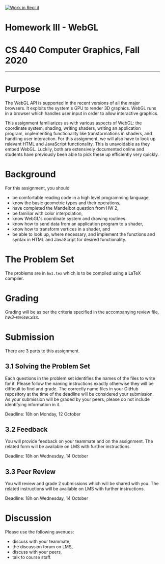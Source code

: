 [![Work in Repl.it](https://classroom.github.com/assets/work-in-replit-14baed9a392b3a25080506f3b7b6d57f295ec2978f6f33ec97e36a161684cbe9.svg)](https://classroom.github.com/online_ide?assignment_repo_id=298291&assignment_repo_type=GroupAssignmentRepo)
# Homework III - WebGL
# CS 440 Computer Graphics, Fall 2020
***

# Purpose

The WebGL API is supported in the recent versions of all the major browsers. It exploits the system's GPU to render 3D graphics. WebGL runs in a browser which handles user input in order to allow interactive graphics.

This assignment familiarizes us with various aspects of WebGL: the coordinate system, shading, writing shaders, writing an application program, implementing functionality like transformations in shaders, and handling user interaction. For this assignment, we will also have to look up relevant HTML and JavaScript functionality. This is unavoidable as they embed WebGL. Luckily, both are extensively documented online and students have previously been able to pick these up efficiently very quickly.

# Background

For this assignment, you should
- be comfortable reading code in a high level programming language,
- know the basic geometric types and their operations,
- have completed the Mandelbot question from HW 2,
- be familiar with color interpolation,
- know WebGL's coordinate system and drawing routines.
- know how to send data from an application program to a shader,
- know how to transform vertices in a shader, and
- be able to look up, where necessary, and implement the functions and syntax in HTML and JavaScript for desired functionality.

# The Problem Set

The problems are in `hw3.tex` which is to be compiled using a LaTeX compiler.

# Grading

Grading will be as per the criteria specified in the accompanying review file, _hw3-review.xlsx_.

# Submission

There are 3 parts to this assignment.

## 3.1 Solving the Problem Set

Each questions in the problem set identifies the names of the files to write for it. Please follow the naming instructions exactly otherwise they will be difficult to find and grade. The correctly name files in your GitHub repository at the time of the deadline will be considered your submission. As your submission will be graded by your peers, please do not include identifying information in it.

Deadline: 18h on Monday, 12 October

## 3.2 Feedback

You will provide feedback on your teammate and on the assignment. The related form will be available on LMS with further instructions.

Deadline: 18h on Wednesday, 14 October

## 3.3 Peer Review

You will review and grade 2 submissions which will be shared with you. The related instructions will be available on LMS with further instructions.

Deadline: 18h on Wednesday, 14 October

# Discussion

Please use the following avenues:

- discuss with your teammate,
- the discussion forum on LMS,
- discuss with your peers,
- talk to course staff.
